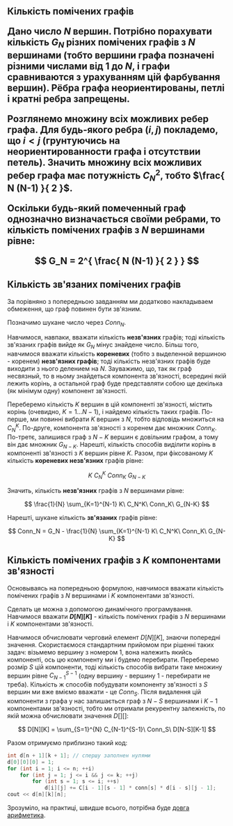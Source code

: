 <h2>Кількість помічених графів

Дано число $N$ вершин. Потрібно порахувати кількість $G_N$ різних помічених графів з $N$ вершинами (тобто вершини графа позначені різними числами від $1$ до $N$, і графи сравниваются з урахуванням цій фарбування вершин). Рёбра графа неориентированы, петлі і кратні ребра запрещены.

Розглянемо множину всіх можливих ребер графа. Для будь-якого ребра $(i,j)$ покладемо, що $i<j$ (грунтуючись на неориентированности графа і отсутствии петель). Значить множину всіх можливих ребер графа має потужність $C_N^2$, тобто $\frac{ N (N-1) }{ 2 }$.

Оскільки будь-який помеченный граф однозначно визначається своїми ребрами, то кількість помічених графів з $N$ вершинами рівне:

$$
G_N = 2^{ \frac{ N (N-1) }{ 2 } }
$$

## Кількість зв'язаних помічених графів

За порівняно з попередньою завданням ми додатково накладываем обмеження, що граф повинен бути зв'язним.

Позначимо шукане число через $Conn_N$.

Навчимося, навпаки, вважати кількість **незв'язних** графів; тоді кількість зв'язаних графів вийде як $G_N$ мінус знайдене число. Більш того, навчимося вважати кількість **кореневих** (тобто з выделенной вершиною - коренем) **незв'язних графів**; тоді кількість незв'язних графів буде виходити з нього делением на $N$. Зауважимо, що, так як граф несвязный, то в ньому знайдеться компонента зв'язності, всередині якій лежить корінь, а остальной граф буде представляти собою ще декілька (як мінімум одну) компонент зв'язності.

Переберемо кількість $K$ вершин в цій компоненті зв'язності, містить корінь (очевидно, $K = 1 \ldots N-1$), і найдемо кількість таких графів. По-перше, ми повинні вибрати $K$ вершин з $N$, тобто відповідь множиться на $C_N^K$. По-друге, компонента зв'язності з коренем дає множник $Conn_K$. По-третє, залишився граф з $N-K$ вершин є довільним графом, а тому він дає множник $G_{N-K}$. Нарешті, кількість способів виділити корінь в компоненті зв'язності з $K$ вершин рівне $K$. Разом, при фіксованому $K$ кількість **кореневих незв'язних** графів рівне:

$$
K\ C_N^K\ Conn_K\ G_{N-K}
$$

Значить, кількість **незв'язних** графів з $N$ вершинами рівне:

$$
\frac{1}{N} \sum_{K=1}^{N-1} K\ C_N^K\ Conn_K\ G_{N-K}
$$

Нарешті, шукане кількість **зв'язаних** графів рівне:

$$
Conn_N = G_N - \frac{1}{N} \sum_{K=1}^{N-1} K\ C_N^K\ Conn_K\ G_{N-K}
$$

## Кількість помічених графів з $K$ компонентами зв'язності

Основываясь на попередньою формулою, навчимося вважати кількість помічених графів з $N$ вершинами і $K$ компонентами зв'язності.

Сделать це можна з допомогою динамічного програмування. Навчимося вважати **$D[N][K]$** - кількість помічених графів з $N$ вершинами і $K$ компонентами зв'язності.

Навчимося обчислювати черговий елемент $D[N][K]$, знаючи попередні значення. Скористаємося стандартним прийомом при рішенні таких задач: візьмемо вершину з номером 1, вона належить якийсь компоненті, ось цю компоненту ми і будемо перебирати. Переберемо розмір $S$ цій компоненти, тоді кількість способів вибрати таке множину вершин рівне $C_{N-1}^{S-1}$ (одну вершину - вершину 1 - перебирати не треба). Кількість ж способів побудувати компоненту зв'язності з $S$ вершин ми вже вміємо вважати - це $Conn_S$. Після видалення цій компоненти з графа у нас залишається граф з $N-S$ вершинами і $K-1$ компонентами зв'язності, тобто ми отримали рекурентну залежність, по якій можна обчислювати значення $D[][]$:

$$
D[N][K] = \sum_{S=1}^{N} C_{N-1}^{S-1}\ Conn_S\ D[N-S][K-1]
$$

Разом отримуємо приблизно такий код:
<!--- TODO: specify code snippet id -->
``` cpp
int d[n + 1][k + 1]; // спершу заполнен нулями
d[0][0][0] = 1;
for (int i = 1; i <= n; ++i)
    for (int j = 1; j <= i && j <= k; ++j)
        for (int s = 1; s <= i; ++s)
            d[i][j] += C[i - 1][s - 1] * conn[s] * d[i - s][j - 1];
cout << d[n][k][n];
```

Зрозуміло, на практиці, швидше всього, потрібна буде [довга арифметика](big_integer).
